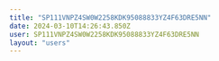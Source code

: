 ```yaml
---
title: "SP111VNPZ4SW0W2258KDK95088833YZ4F63DRE5NN"
date: 2024-03-10T14:26:43.850Z
user: SP111VNPZ4SW0W2258KDK95088833YZ4F63DRE5NN
layout: "users"
---
```

    